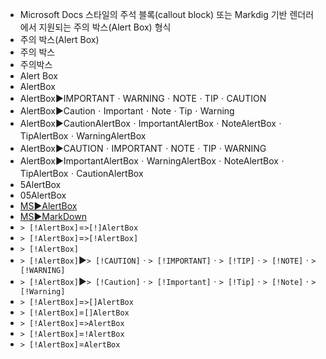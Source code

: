 - Microsoft Docs 스타일의 주석 블록(callout block) 또는 Markdig 기반 렌더러에서 지원되는 주의 박스(Alert Box) 형식
- 주의 박스(Alert Box) 
- 주의 박스
- 주의박스
- Alert Box
- AlertBox
- AlertBox▶️IMPORTANTㆍWARNINGㆍNOTEㆍTIPㆍCAUTION
- AlertBox▶️CautionㆍImportantㆍNoteㆍTipㆍWarning
- AlertBox▶️CautionAlertBoxㆍImportantAlertBoxㆍNoteAlertBoxㆍTipAlertBoxㆍWarningAlertBox
- AlertBox▶️CAUTIONㆍIMPORTANTㆍNOTEㆍTIPㆍWARNING
- AlertBox▶️ImportantAlertBoxㆍWarningAlertBoxㆍNoteAlertBoxㆍTipAlertBoxㆍCautionAlertBox
- 5AlertBox
- 05AlertBox
- [MS▶️AlertBox](https://learn.microsoft.com/en-us/contribute/content/markdown-reference#alerts-note-tip-important-caution-warning)
- [MS▶️MarkDown](https://learn.microsoft.com/en-us/contribute/content/markdown-reference)
- `> [!AlertBox]`=`>[!]AlertBox`
- `> [!AlertBox]`=`>[!AlertBox]`
- `> [!AlertBox]`
- `> [!AlertBox]`▶️`> [!CAUTION]`ㆍ`> [!IMPORTANT]`ㆍ`> [!TIP]`ㆍ`> [!NOTE]`ㆍ`> [!WARNING]`
- `> [!AlertBox]`▶️`> [!Caution]`ㆍ`> [!Important]`ㆍ`> [!Tip]`ㆍ`> [!Note]`ㆍ`> [!Warning]`
- `> [!AlertBox]`=`>[]AlertBox`
- `> [!AlertBox]`=`[]AlertBox`
- `> [!AlertBox]`=`>AlertBox`
- `> [!AlertBox]`=`!AlertBox`
- `> [!AlertBox]`=`AlertBox`

